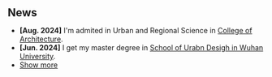 <h2 style="margin: 60px 0px 10px;">News</h2>

<ul>
<li><strong>[Aug. 2024]</strong> I'm admited in Urban and Regional Science in <a href="https://www.arch.tamu.edu/">College of Architecture</a>.</li>
<li><strong>[Jun. 2024]</strong> I get my master degree in <a href="https://sud.whu.edu.cn/"> School of Urabn Desigh in Wuhan University</a>.</li>

<li> <a href="#" onclick="toggleVis(this); return false;">Show more</a> </li>
<div id="newsmore" style="display:none"> 
  <li><strong>[Jun. 2021]</strong> I get my bachelor degree in <a href="https://sud.whu.edu.cn/"> School of Urabn Desigh in Wuhan University</a>.</li>
</div>

</ul>
